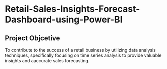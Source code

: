 # Retail-Sales-Insights-Forecast-Dashboard-using-Power-BI

## Project Objcetive
To contribute to the success of a retail business by utilizing data analysis techniques, specifically focusing on time series analysis to provide valuable insights and aaccurate sales forecasting.
